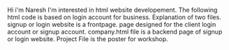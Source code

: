 Hi i'm Naresh
I'm interested in html website developement.
The following html code is based on login account for business.
Explanation of two files.
signup or login website is a frontpage. 
page designed for the client login account or signup account.
company.html file is a backend page of signup or login website.
Project File is the poster for workshop.

